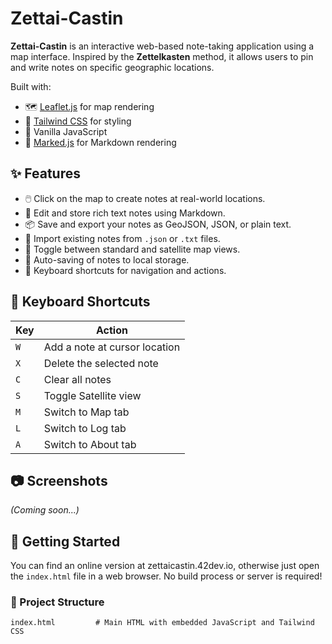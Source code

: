 # Zettai-Castin

**Zettai-Castin** is an interactive web-based note-taking application using a map interface. Inspired by the **Zettelkasten** method, it allows users to pin and write notes on specific geographic locations.

Built with:

- 🗺️ [Leaflet.js](https://leafletjs.com/) for map rendering  
- 🎨 [Tailwind CSS](https://tailwindcss.com/) for styling  
- 🧠 Vanilla JavaScript  
- 📝 [Marked.js](https://marked.js.org/) for Markdown rendering

## ✨ Features

- 🖱️ Click on the map to create notes at real-world locations.
- 📝 Edit and store rich text notes using Markdown.
- 📦 Save and export your notes as GeoJSON, JSON, or plain text.
- 📁 Import existing notes from `.json` or `.txt` files.
- 🔄 Toggle between standard and satellite map views.
- 💾 Auto-saving of notes to local storage.
- 🧭 Keyboard shortcuts for navigation and actions.

## 🧭 Keyboard Shortcuts

| Key | Action                          |
|-----|---------------------------------|
| `W` | Add a note at cursor location   |
| `X` | Delete the selected note        |
| `C` | Clear all notes                 |
| `S` | Toggle Satellite view           |
| `M` | Switch to Map tab               |
| `L` | Switch to Log tab               |
| `A` | Switch to About tab             |

## 📷 Screenshots

<!-- Add screenshot images if available -->
_(Coming soon...)_

## 🚀 Getting Started

You can find an online version at zettaicastin.42dev.io,
otherwise just open the `index.html` file in a web browser.
No build process or server is required!

### 📂 Project Structure

```text
index.html         # Main HTML with embedded JavaScript and Tailwind CSS

